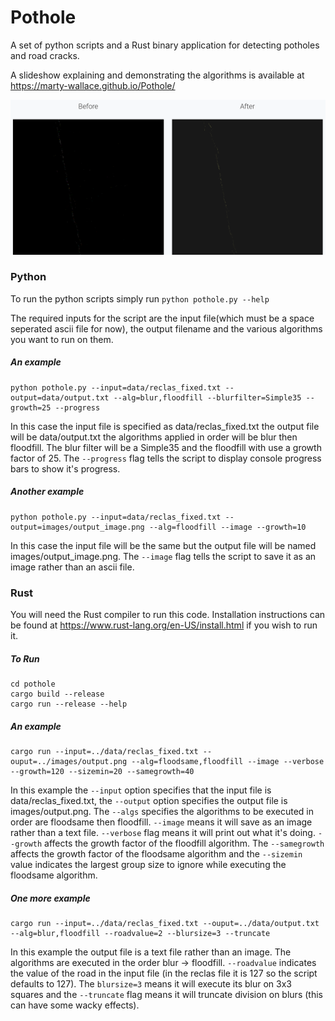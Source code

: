 # Pothole
A set of python scripts and a Rust binary application for detecting potholes and road cracks. 

A slideshow explaining and demonstrating the algorithms is available at https://marty-wallace.github.io/Pothole/

![comparison](https://github.com/marty-Wallace/Pothole/blob/master/images/comparison.png)

### Python
To run the python scripts simply run `python pothole.py --help`

The required inputs for the script are the input file(which must be a space seperated ascii file for now), the output filename and the various algorithms you want to run on them. 

##### An example
```
python pothole.py --input=data/reclas_fixed.txt --output=data/output.txt --alg=blur,floodfill --blurfilter=Simple35 --growth=25 --progress
```

In this case the input file is specified as data/reclas_fixed.txt the output file will be data/output.txt the algorithms applied in order will be blur then floodfill. The blur filter will be a Simple35 and the floodfill with use a growth factor of 25. The `--progress` flag tells the script to display console progress bars to show it's progress.
 
##### Another example
```
python pothole.py --input=data/reclas_fixed.txt --output=images/output_image.png --alg=floodfill --image --growth=10
```

In this case the input file will be the same but the output file will be named images/output_image.png. The `--image` flag tells the script to save it as an image rather than an ascii file. 



### Rust 

You will need the Rust compiler to run this code. Installation instructions can be found at https://www.rust-lang.org/en-US/install.html if you wish to run it. 

##### To Run
```
cd pothole
cargo build --release 
cargo run --release --help
```
##### An example
```
cargo run --input=../data/reclas_fixed.txt --ouput=../images/output.png --alg=floodsame,floodfill --image --verbose --growth=120 --sizemin=20 --samegrowth=40
```

In this example the `--input` option specifies that the input file is data/reclas_fixed.txt, the `--output` option specifies the output file is images/output.png. The `--algs` specifies the algorithms to be executed in order are floodsame then floodfill. `--image` means it will save as an image rather than a text file. `--verbose` flag means it will print out what it's doing. `--growth` affects the growth factor of the floodfill algorithm. The `--samegrowth` affects the growth factor of the floodsame algorithm and the `--sizemin` value indicates the largest group size to ignore while executing the floodsame algorithm. 

##### One more example 
```
cargo run --input=../data/reclas_fixed.txt --ouput=../data/output.txt --alg=blur,floodfill --roadvalue=2 --blursize=3 --truncate
```
In this example the output file is a text file rather than an image. The algorithms are executed in the order blur -> floodfill. `--roadvalue` indicates the value of the road in the input file (in the reclas file it is 127 so the script defaults to 127). The `blursize=3` means it will execute its blur on 3x3 squares and the `--truncate` flag means it will truncate division on blurs (this can have some wacky effects). 
